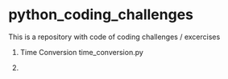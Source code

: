 # python_coding_challenges
This is a repository with code of coding challenges / excercises

1. Time Conversion
time_conversion.py

2.